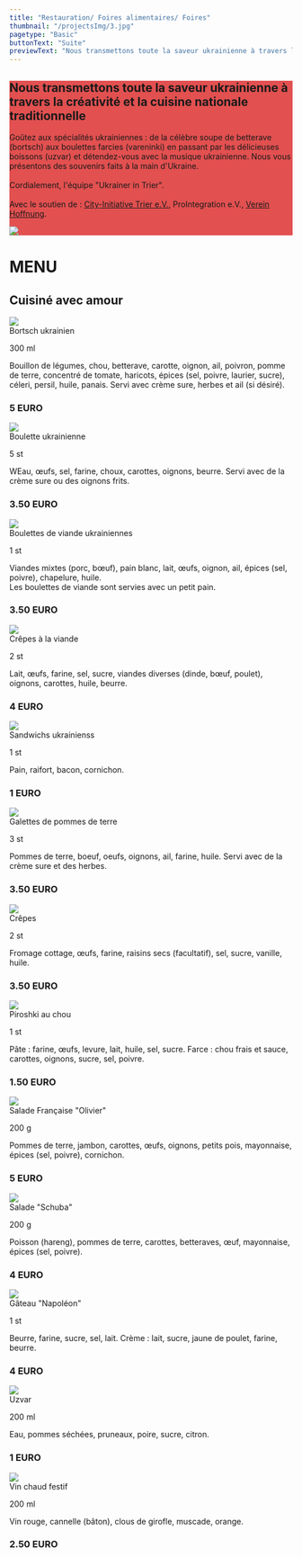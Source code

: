 ```yaml
---
title: "Restauration/ Foires alimentaires/ Foires"
thumbnail: "/projectsImg/3.jpg"
pagetype: "Basic"
buttonText: "Suite"
previewText: "Nous transmettons toute la saveur ukrainienne à travers la créativité et la cuisine nationale traditionnelle."
---
```


<div class=' m-0 bg-fixed bg-cover'>
    <div style='background-color: rgba(220, 38, 38, 0.8)' class='py-8'>
        <div class='grid lg:grid-cols-2 3xl:gap-16 lg:gap-4 gap-2 mx-auto container px-7'>
        <div class='text-left flex flex-col justify-center'>
          <h2 class='text-white text-3xl font-bold pt-4'>Nous transmettons toute la saveur ukrainienne à travers la créativité et la cuisine nationale traditionnelle</h2>
        <p class='text-white py-4 text-xl text-justify'>Goûtez aux spécialités ukrainiennes : de la célèbre soupe de betterave (bortsch) aux boulettes farcies (vareninki) en passant par les délicieuses boissons (uzvar) et détendez-vous avec la musique ukrainienne. Nous vous présentons des souvenirs faits à la main d'Ukraine.<br><br>
Cordialement, l'équipe "Ukrainer in Trier".<br><br>
Avec le soutien de :
<a href="https://treffpunkt-trier.de/" class="underline hover:text-red-200">City-Initiative Trier e.V.</a>, ProIntegration e.V., <a href="https://www.facebook.com/mwanzek1" class="underline hover:text-red-200">Verein Hoffnung</a>.</p>
    </div>
    <div class='flex flex-col justify-center relative p-0'>
        <img src='/cateringImg/catering_cover.jpg' class='pb-2 md:w-full lg:w-full 3xl:w-full m-auto md:m-0 lg:m-0 3xl:m-0'>
    </div>
    </div>
    </div>
    <div class="mt-12 sm:mx-16">
    <h1 class='uppercase text-4xl text-black dark:text-white text-center font-bold pt-6 mb-2'>
MENU</h1> 
<h2 class='text-red-600 text-2xl text-center italic pt-0 mb-6'>Cuisiné avec amour</h2>
<!-- dishes list -->
<div class='grid grid-cols-1 gap-2 sm:grid-cols-2 m-2 lg:grid-cols-3'>
    <div class="relative bg-gray-200 dark:bg-gray-900">
            <img class="inline-block object-cover w-full h-64"
              src="/cateringImg/borshh.webp">
        <div class="inline-block align-top w-full p-4"> 
          <div class="relative align-top block text-xl font-semibold">Bortsch ukrainien
          </div>   
          <p class="italic">300 ml</p>
          <div class="relative inline-block align-top text-ellipsis text-sm font-normal pt-4">
         Bouillon de légumes, chou, betterave, carotte, oignon, ail, poivron, pomme de terre, concentré de tomate, haricots, épices (sel, poivre, laurier, sucre), céleri, persil, huile, panais. Servi avec crème sure, herbes et ail (si désiré).
          <h3 class="font-bold text-lg text-red-600 text-start pt-4">5 EURO</h3>
          </div>   
        </div>  
</div>
    <div class="relative bg-gray-200 dark:bg-gray-900">
            <img class="inline-block object-cover w-full h-64"
              src="/cateringImg/vareniki.webp">
        <div class="inline-block align-top w-full p-4"> 
          <div class="relative align-top block text-xl font-semibold">Boulette ukrainienne
          </div>
          <p class="italic">5 st</p>
          <div class="relative inline-block align-top text-ellipsis text-sm font-normal pt-4">
           WEau, œufs, sel, farine, choux, carottes, oignons, beurre. Servi avec de la crème sure ou des oignons frits.
          <h3 class="font-bold text-lg text-red-600 text-start pt-4">3.50 EURO</h3>
          </div>   
        </div>  
    </div>
    <div class="relative block align-top  bg-gray-200 dark:bg-gray-900">
            <img class="inline-block object-cover w-full h-64"
              src="/cateringImg/catering3.webp">
        <div class="inline-block align-top w-full p-4"> 
          <div class="relative align-top block text-xl font-semibold">Boulettes de viande ukrainiennes
          </div>
          <p class="italic">1 st</p>
          <div class="relative inline-block align-top text-ellipsis  text-sm font-normal pt-4">
        Viandes mixtes (porc, bœuf), pain blanc, lait, œufs, oignon, ail, épices (sel, poivre), chapelure, huile.
<br>
Les boulettes de viande sont servies avec un petit pain.
          <h3 class="font-bold text-lg text-red-600 text-start pt-4">3.50 EURO</h3>
          </div>   
        </div>  
    </div>
    <div class="relative block align-top  bg-gray-200 dark:bg-gray-900">
            <img class="inline-block object-cover w-full h-64"
              src="/cateringImg/catering4.webp">
        <div class="inline-block align-top w-full p-4"> 
          <div class="relative align-top block text-xl font-semibold">Crêpes à la viande
          </div>
          <p class="italic">2 st</p>
          <div class="relative inline-block align-top text-ellipsis  text-sm font-normal pt-4">
            Lait, œufs, farine, sel, sucre, viandes diverses (dinde, bœuf, poulet), oignons, carottes, huile, beurre.
          <h3 class="font-bold text-lg text-red-600 text-start pt-4">4 EURO</h3>
          </div>   
        </div>  
    </div>
    <div class="relative block align-top  bg-gray-200 dark:bg-gray-900">
            <img class="inline-block object-cover w-full h-64"
              src="/cateringImg/catering5.webp">
        <div class="inline-block align-top w-full p-4"> 
          <div class="relative align-top block text-xl font-semibold">Sandwichs ukrainienss
          </div>
          <p class="italic">1 st</p>
          <div class="relative inline-block align-top text-ellipsis  text-sm font-normal pt-4">
       Pain, raifort, bacon, cornichon.
          <h3 class="font-bold text-lg text-red-600 text-start pt-4">1 EURO</h3>
          </div>   
        </div>  
    </div>
    <div class="relative block align-top  bg-gray-200 dark:bg-gray-900">
            <img class="inline-block object-cover w-full h-64"
              src="/cateringImg/catering6.webp">
        <div class="inline-block align-top w-full p-4"> 
          <div class="relative align-top block text-xl font-semibold">Galettes de pommes de terre
          </div>
          <p class="italic">3 st</p>
          <div class="relative inline-block align-top text-ellipsis  text-sm font-normal pt-4">
           Pommes de terre, boeuf, oeufs, oignons, ail, farine, huile.
Servi avec de la crème sure et des herbes.
          <h3 class="font-bold text-lg text-red-600 text-start pt-4">3.50 EURO</h3>
          </div>   
        </div>  
    </div>
    <div class="relative block align-top  bg-gray-200 dark:bg-gray-900">
            <img class="inline-block object-cover w-full h-64"
              src="/cateringImg/catering7.webp">
        <div class="inline-block align-top w-full p-4"> 
          <div class="relative align-top block text-xl font-semibold">Crêpes
          </div>
          <p class="italic">2 st</p>
          <div class="relative inline-block align-top text-ellipsis  text-sm font-normal pt-4">
          Fromage cottage, œufs, farine, raisins secs (facultatif), sel, sucre, vanille, huile.
          <h3 class="font-bold text-lg text-red-600 text-start pt-4">3.50 EURO</h3>
          </div>   
        </div>  
    </div>
    <div class="relative block align-top  bg-gray-200 dark:bg-gray-900">
            <img class="inline-block object-cover w-full h-64"
              src="/cateringImg/catering8.webp">
        <div class="inline-block align-top w-full p-4"> 
          <div class="relative align-top block text-xl font-semibold">Piroshki au chou
          </div>
          <p class="italic">1 st</p>
          <div class="relative inline-block align-top text-ellipsis  text-sm font-normal pt-4">
         Pâte : farine, œufs, levure, lait, huile, sel, sucre.
Farce : chou frais et sauce, carottes, oignons, sucre, sel, poivre.
          <h3 class="font-bold text-lg text-red-600 text-start pt-4">1.50 EURO</h3>
          </div>   
        </div>  
    </div>
    <div class="relative block align-top  bg-gray-200 dark:bg-gray-900">
            <img class="inline-block object-cover w-full h-64"
              src="/cateringImg/catering9.webp">
        <div class="inline-block align-top w-full p-4"> 
          <div class="relative align-top block text-xl font-semibold">Salade Française "Olivier"
          </div>
          <p class="italic">200 g</p>
          <div class="relative inline-block align-top text-ellipsis  text-sm font-normal pt-4">
            Pommes de terre, jambon, carottes, œufs, oignons, petits pois, mayonnaise, épices (sel, poivre), cornichon.
          <h3 class="font-bold text-lg text-red-600 text-start pt-4">5 EURO</h3>
          </div>   
        </div>  
    </div>
    <div class="relative block align-top  bg-gray-200 dark:bg-gray-900">
            <img class="inline-block object-cover w-full h-64"
              src="/cateringImg/seledka.webp">
        <div class="inline-block align-top w-full p-4"> 
          <div class="relative align-top block text-xl font-semibold">Salade "Schuba"
          </div>
          <p class="italic">200 g</p>
          <div class="relative inline-block align-top text-ellipsis  text-sm font-normal pt-4">
          Poisson (hareng), pommes de terre, carottes, betteraves, œuf, mayonnaise, épices (sel, poivre).
          <h3 class="font-bold text-lg text-red-600 text-start pt-4">4 EURO</h3>
          </div>   
        </div>  
    </div>
    <div class="relative block align-top  bg-gray-200 dark:bg-gray-900">
            <img class="inline-block object-cover w-full h-64"
              src="/cateringImg/napoleon.webp">
        <div class="inline-block align-top w-full p-4"> 
          <div class="relative align-top block text-xl font-semibold">Gâteau "Napoléon"
          </div>
          <p class="italic">1 st</p>
          <div class="relative inline-block align-top text-ellipsis  text-sm font-normal pt-4">
        Beurre, farine, sucre, sel, lait.
Crème : lait, sucre, jaune de poulet, farine, beurre.
          <h3 class="font-bold text-lg text-red-600 text-start pt-4">4 EURO</h3>
          </div>   
        </div>  
    </div>
    <div class="relative block align-top  bg-gray-200 dark:bg-gray-900">
            <img class="inline-block object-cover w-full h-64"
              src="/cateringImg/uzvar.webp">
        <div class="inline-block align-top w-full p-4"> 
          <div class="relative align-top block text-xl font-semibold">Uzvar
          </div>
          <p class="italic">200 ml</p>
          <div class="relative inline-block align-top text-ellipsis  text-sm font-normal pt-4">
        Eau, pommes séchées, pruneaux, poire, sucre, citron.
          <h3 class="font-bold text-lg text-red-600 text-start pt-4">1 EURO</h3>
          </div>   
        </div>  
    </div>
    <div class="relative block align-top  bg-gray-200 dark:bg-gray-900">
            <img class="inline-block object-cover w-full h-64"
              src="/cateringImg/glintvejn.webp">
        <div class="inline-block align-top w-full p-4"> 
          <div class="relative align-top block text-xl font-semibold">Vin chaud festif
          </div>
          <p class="italic">200 ml</p>
          <div class="relative inline-block align-top text-ellipsis  text-sm font-normal pt-4">
       Vin rouge, cannelle (bâton), clous de girofle, muscade, orange.
          <h3 class="font-bold text-lg text-red-600 text-start pt-4">2.50 EURO</h3>
          </div>   
        </div>  
    </div>
<div>
    
</div>

</div>

</div>
</div>


